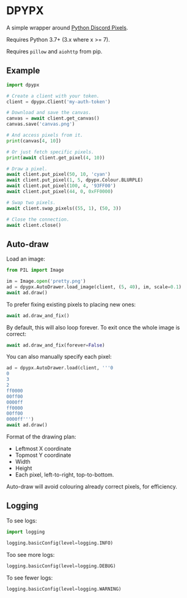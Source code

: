 # DPYPX

A simple wrapper around [Python Discord Pixels](https://pixels.pythondiscord.com).

Requires Python 3.7+ (3.x where x >= 7).

Requires `pillow` and `aiohttp` from pip.

## Example

```python
import dpypx

# Create a client with your token.
client = dpypx.Client('my-auth-token')

# Download and save the canvas.
canvas = await client.get_canvas()
canvas.save('canvas.png')

# And access pixels from it.
print(canvas[4, 10])

# Or just fetch specific pixels.
print(await client.get_pixel(4, 10))

# Draw a pixel.
await client.put_pixel(50, 10, 'cyan')
await client.put_pixel(1, 5, dpypx.Colour.BLURPLE)
await client.put_pixel(100, 4, '93FF00')
await client.put_pixel(44, 0, 0xFF0000)

# Swap two pixels.
await client.swap_pixels((55, 1), (50, 3))

# Close the connection.
await client.close()
```

## Auto-draw

Load an image:

```python
from PIL import Image

im = Image.open('pretty.png')
ad = dpypx.AutoDrawer.load_image(client, (5, 40), im, scale=0.1)
await ad.draw()
```

To prefer fixing existing pixels to placing new ones:

```python
await ad.draw_and_fix()
```

By default, this will also loop forever. To exit once the whole image is
correct:

```python
await ad.draw_and_fix(forever=False)
```

You can also manually specify each pixel:

```python
ad = dpypx.AutoDrawer.load(client, '''0
0
3
2
ff0000
00ff00
0000ff
ff0000
00ff00
0000ff''')
await ad.draw()
```

Format of the drawing plan:

- Leftmost X coordinate
- Topmost Y coordinate
- Width
- Height
- Each pixel, left-to-right, top-to-bottom.

Auto-draw will avoid colouring already correct pixels, for efficiency.

## Logging

To see logs:

```python
import logging

logging.basicConfig(level=logging.INFO)
```

Too see more logs:
```python
logging.basicConfig(level=logging.DEBUG)
```

To see fewer logs:
```python
logging.basicConfig(level=logging.WARNING)
```
